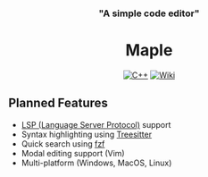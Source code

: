 <div align="center"> 
  <h3>"A simple code editor"</h3>
  <h1>Maple</h1>

[![C++](https://img.shields.io/badge/c++-%2300599C.svg?style=for-the-badge&logo=c%2B%2B&logoColor=white)](#)
[![Wiki](https://img.shields.io/badge/Wiki-%23394e79.svg?style=for-the-badge&logo=github&logoColor=white)](#)

</div>

## Planned Features
- [LSP (Language Server Protocol)](https://microsoft.github.io/language-server-protocol/) support
- Syntax highlighting using [Treesitter](https://tree-sitter.github.io/tree-sitter/)
- Quick search using [fzf](https://github.com/junegunn/fzf)
- Modal editing support (Vim)
- Multi-platform (Windows, MacOS, Linux)
